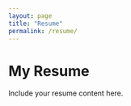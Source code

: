 ```yaml
---
layout: page
title: "Resume"
permalink: /resume/
---
```


# My Resume

Include your resume content here.